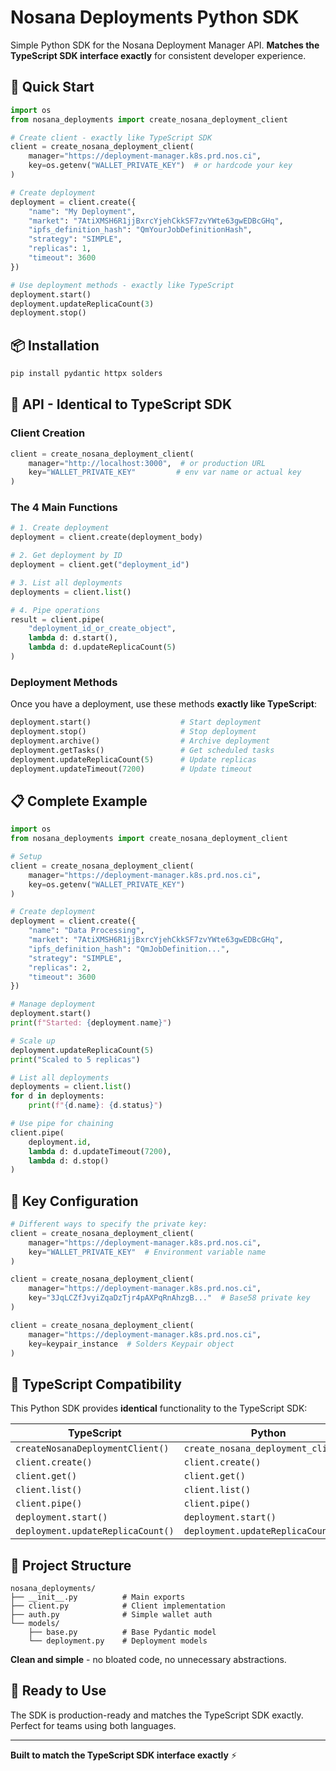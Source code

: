# Nosana Deployments Python SDK

Simple Python SDK for the Nosana Deployment Manager API. **Matches the TypeScript SDK interface exactly** for consistent developer experience.

## 🚀 Quick Start

```python
import os
from nosana_deployments import create_nosana_deployment_client

# Create client - exactly like TypeScript SDK
client = create_nosana_deployment_client(
    manager="https://deployment-manager.k8s.prd.nos.ci",
    key=os.getenv("WALLET_PRIVATE_KEY")  # or hardcode your key
)

# Create deployment
deployment = client.create({
    "name": "My Deployment",
    "market": "7AtiXMSH6R1jjBxrcYjehCkkSF7zvYWte63gwEDBcGHq",
    "ipfs_definition_hash": "QmYourJobDefinitionHash",
    "strategy": "SIMPLE",
    "replicas": 1,
    "timeout": 3600
})

# Use deployment methods - exactly like TypeScript
deployment.start()
deployment.updateReplicaCount(3)
deployment.stop()
```

## 📦 Installation

```bash
pip install pydantic httpx solders
```

## 🎯 API - Identical to TypeScript SDK

### Client Creation
```python
client = create_nosana_deployment_client(
    manager="http://localhost:3000",  # or production URL
    key="WALLET_PRIVATE_KEY"         # env var name or actual key
)
```

### The 4 Main Functions

```python
# 1. Create deployment
deployment = client.create(deployment_body)

# 2. Get deployment by ID  
deployment = client.get("deployment_id")

# 3. List all deployments
deployments = client.list()

# 4. Pipe operations
result = client.pipe(
    "deployment_id_or_create_object",
    lambda d: d.start(),
    lambda d: d.updateReplicaCount(5)
)
```

### Deployment Methods

Once you have a deployment, use these methods **exactly like TypeScript**:

```python
deployment.start()                    # Start deployment
deployment.stop()                     # Stop deployment  
deployment.archive()                  # Archive deployment
deployment.getTasks()                 # Get scheduled tasks
deployment.updateReplicaCount(5)      # Update replicas
deployment.updateTimeout(7200)        # Update timeout
```

## 📋 Complete Example

```python
import os
from nosana_deployments import create_nosana_deployment_client

# Setup
client = create_nosana_deployment_client(
    manager="https://deployment-manager.k8s.prd.nos.ci",
    key=os.getenv("WALLET_PRIVATE_KEY")
)

# Create deployment
deployment = client.create({
    "name": "Data Processing",
    "market": "7AtiXMSH6R1jjBxrcYjehCkkSF7zvYWte63gwEDBcGHq", 
    "ipfs_definition_hash": "QmJobDefinition...",
    "strategy": "SIMPLE",
    "replicas": 2,
    "timeout": 3600
})

# Manage deployment
deployment.start()
print(f"Started: {deployment.name}")

# Scale up
deployment.updateReplicaCount(5)
print("Scaled to 5 replicas")

# List all deployments
deployments = client.list()
for d in deployments:
    print(f"{d.name}: {d.status}")

# Use pipe for chaining
client.pipe(
    deployment.id,
    lambda d: d.updateTimeout(7200),
    lambda d: d.stop()
)
```

## 🔧 Key Configuration

```python
# Different ways to specify the private key:
client = create_nosana_deployment_client(
    manager="https://deployment-manager.k8s.prd.nos.ci",
    key="WALLET_PRIVATE_KEY"  # Environment variable name
)

client = create_nosana_deployment_client(
    manager="https://deployment-manager.k8s.prd.nos.ci", 
    key="3JqLCZfJvyiZqaDzTjr4pAXPqRnAhzgB..."  # Base58 private key
)

client = create_nosana_deployment_client(
    manager="https://deployment-manager.k8s.prd.nos.ci",
    key=keypair_instance  # Solders Keypair object
)
```

## 🎯 TypeScript Compatibility

This Python SDK provides **identical** functionality to the TypeScript SDK:

| TypeScript | Python |
|------------|---------|
| `createNosanaDeploymentClient()` | `create_nosana_deployment_client()` |
| `client.create()` | `client.create()` |
| `client.get()` | `client.get()` |
| `client.list()` | `client.list()` |
| `client.pipe()` | `client.pipe()` |
| `deployment.start()` | `deployment.start()` |
| `deployment.updateReplicaCount()` | `deployment.updateReplicaCount()` |

## 📁 Project Structure

```
nosana_deployments/
├── __init__.py          # Main exports
├── client.py            # Client implementation  
├── auth.py              # Simple wallet auth
└── models/
    ├── base.py          # Base Pydantic model
    └── deployment.py    # Deployment models
```

**Clean and simple** - no bloated code, no unnecessary abstractions.

## 🚀 Ready to Use

The SDK is production-ready and matches the TypeScript SDK exactly. Perfect for teams using both languages.

---

**Built to match the TypeScript SDK interface exactly** ⚡